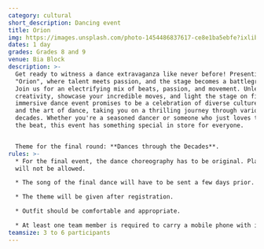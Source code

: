 ```yaml
---
category: cultural
short_description: Dancing event
title: Orion
img: https://images.unsplash.com/photo-1454486837617-ce8e1ba5ebfe?ixlib=rb-4.0.3&ixid=M3wxMjA3fDB8MHxzZWFyY2h8NzB8fGRhbmNlfGVufDB8fDB8fHww&auto=format&fit=crop&w=900&q=60
dates: 1 day
grades: Grades 8 and 9
venue: Bia Block
description: >-
  Get ready to witness a dance extravaganza like never before! Presenting
  "Orion", where talent meets passion, and the stage becomes a battleground.
  Join us for an electrifying mix of beats, passion, and movement. Unleash your
  creativity, showcase your incredible moves, and light the stage on fire. This
  immersive dance event promises to be a celebration of diverse cultures, music,
  and the art of dance, taking you on a thrilling journey through various
  decades. Whether you're a seasoned dancer or someone who just loves to move to
  the beat, this event has something special in store for everyone.


  Theme for the final round: **Dances through the Decades**.
rules: >-
  * For the final event, the dance choreography has to be original. Plagiarism
  will not be allowed.

  * The song of the final dance will have to be sent a few days prior.

  * The theme will be given after registration.

  * Outfit should be comfortable and appropriate.

  * At least one team member is required to carry a mobile phone with internet access.
teamsize: 3 to 6 participants
---
```

